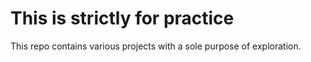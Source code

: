 # This is strictly for practice #

This repo contains various projects with a sole purpose of exploration.
